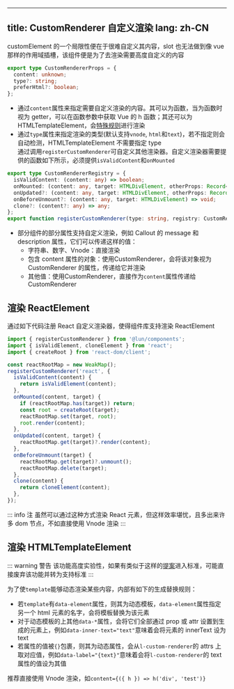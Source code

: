 <!--this file is copied from chinese md, remove this comment to update it, or it will be overwritten when next build-->
---
title: CustomRenderer 自定义渲染
lang: zh-CN
---

customElement 的一个局限性便在于很难自定义其内容，slot 也无法做到像 vue 那样的作用域插槽，该组件便是为了去渲染需要高度自定义的内容

```ts
export type CustomRendererProps = {
  content: unknown;
  type?: string;
  preferHtml?: boolean;
};
```

- 通过`content`属性来指定需要自定义渲染的内容。其可以为函数，当为函数时视为 getter，可以在函数参数中获取 Vue 的 h 函数；其还可以为 HTMLTemplateElement，会[特殊规则](#渲染-htmltemplateelement)进行渲染
- 通过`type`属性来指定渲染的类型(默认支持`vnode`, `html`和`text`)，若不指定则会自动检测，HTMLTemplateElement 不需要指定 type\
  通过调用`registerCustomRenderer`可自定义其他渲染器。自定义渲染器需要提供的函数如下所示，必须提供`isValidContent`和`onMounted`

```ts
export type CustomRendererRegistry = {
  isValidContent: (content: any) => boolean;
  onMounted: (content: any, target: HTMLDivElement, otherProps: Record<string | symbol, unknown>) => void;
  onUpdated?: (content: any, target: HTMLDivElement, otherProps: Record<string | symbol, unknown>) => void;
  onBeforeUnmount?: (content: any, target: HTMLDivElement) => void;
  clone?: (content?: any) => any;
};
export function registerCustomRenderer(type: string, registry: CustomRendererRegistry);
```

- 部分组件的部分属性支持自定义渲染，例如 Callout 的 message 和 description 属性，它们可以传递这样的值：
  - 字符串、数字、Vnode：直接渲染
  - 包含 content 属性的对象：使用CustomRenderer，会将该对象视为 CustomRenderer 的属性，传递给它并渲染
  - 其他值：使用CustomRenderer，直接作为`content`属性传递给 CustomRenderer

## 渲染 ReactElement

通过如下代码注册 React 自定义渲染器，使得组件库支持渲染 ReactElement

```ts
import { registerCustomRenderer } from '@lun/components';
import { isValidElement, cloneElement } from 'react';
import { createRoot } from 'react-dom/client';

const reactRootMap = new WeakMap();
registerCustomRenderer('react', {
  isValidContent(content) {
    return isValidElement(content);
  },
  onMounted(content, target) {
    if (reactRootMap.has(target)) return;
    const root = createRoot(target);
    reactRootMap.set(target, root);
    root.render(content);
  },
  onUpdated(content, target) {
    reactRootMap.get(target)?.render(content);
  },
  onBeforeUnmount(target) {
    reactRootMap.get(target)?.unmount();
    reactRootMap.delete(target);
  },
  clone(content) {
    return cloneElement(content);
  },
});
```

<!-- @Code:reactElement -->

::: info 注
虽然可以通过这种方式渲染 React 元素，但这样效率堪忧，且多出来许多 dom 节点，不如直接使用 Vnode 渲染
:::

## 渲染 HTMLTemplateElement

::: warning 警告
该功能高度实验性，如果有类似于这样的[提案](https://github.com/WICG/webcomponents/blob/gh-pages/proposals/DOM-Parts-Declarative-Template.md)进入标准，可能直接废弃该功能并转为支持标准
:::

为了使`template`能够动态渲染某些内容，内部有如下的生成替换规则：

- 若`template`有`data-element`属性，则其为动态模板，`data-element`属性指定另一个 html 元素的名字，会将模板替换为该元素
- 对于动态模板的上其他`data-*`属性，会将它们全部通过 prop 或 attr 设置到生成的元素上，例如`data-inner-text="text"`意味着会将元素的 innerText 设为 text
- 若属性的值被`{}`包裹，则其为动态属性，会从`l-custom-renderer`的 attrs 上取对应值，例如`data-label="{text}"`意味着会将`l-custom-renderer`的 text 属性的值设为其值

推荐直接使用 Vnode 渲染，如`content={({ h }) => h('div', 'test')}`

<!-- @Code:template -->
